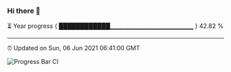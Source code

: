 ### Hi there 👋

⏳ Year progress { ████████████▁▁▁▁▁▁▁▁▁▁▁▁▁▁▁▁▁▁ } 42.82 %

---

⏰ Updated on Sun, 06 Jun 2021 06:41:00 GMT

![Progress Bar CI](https://github.com/liununu/liununu/workflows/Progress%20Bar%20CI/badge.svg)
